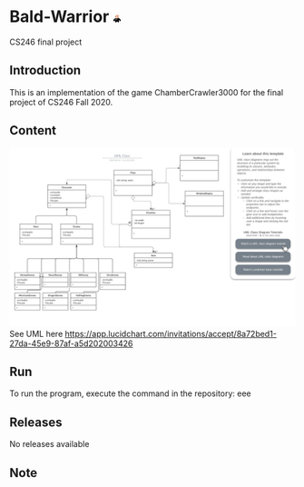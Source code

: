 # Bald-Warrior ![](BaldWarrior.png)
 CS246 final project

## Introduction
This is an implementation of the game ChamberCrawler3000 for the final project of CS246 Fall 2020.

## Content
![](UML.jpeg)
See UML here https://app.lucidchart.com/invitations/accept/8a72bed1-27da-45e9-87af-a5d202003426

## Run
To run the program, execute the command in the repository:
    eee

## Releases
No releases available

## Note
